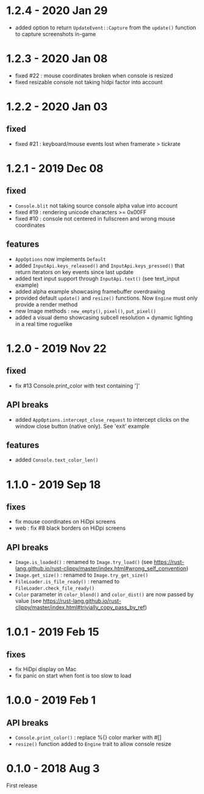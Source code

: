 # 1.2.4 - 2020 Jan 29
* added option to return `UpdateEvent::Capture` from the `update()` function to capture screenshots in-game

# 1.2.3 - 2020 Jan 08
* fixed #22 : mouse coordinates broken when console is resized
* fixed resizable console not taking hidpi factor into account

# 1.2.2 - 2020 Jan 03
## fixed
* fixed #21 : keyboard/mouse events lost when framerate > tickrate

# 1.2.1 - 2019 Dec 08
## fixed
* `Console.blit` not taking source console alpha value into account
* fixed #19 : rendering unicode characters >= 0x00FF
* fixed #10 : console not centered in fullscreen and wrong mouse coordinates
## features
* `AppOptions` now implements `Default`
* added `InputApi.keys_released()` and `InputApi.keys_pressed()` that return iterators on key events since last update
* added text input support through `InputApi.text()` (see text_input example)
* added alpha example showcasing framebuffer overdrawing
* provided default `update()` and `resize()` functions. Now `Engine` must only provide a render method
* new Image methods : `new_empty()`, `pixel()`, `put_pixel()`
* added a visual demo showcasing subcell resolution + dynamic lighting in a real time roguelike

# 1.2.0 - 2019 Nov 22
## fixed
* fix #13 Console.print_color with text containing ']'
## API breaks
* added `AppOptions.intercept_close_request` to intercept clicks on the window close button (native only). See 'exit' example
## features
* added `Console.text_color_len()`

# 1.1.0 - 2019 Sep 18
## fixes
* fix mouse coordinates on HiDpi screens
* web : fix #8 black borders on HiDpi screens
## API breaks
* `Image.is_loaded()` : renamed to `Image.try_load()` (see https://rust-lang.github.io/rust-clippy/master/index.html#wrong_self_convention)
* `Image.get_size()` : renamed to `Image.try_get_size()`
* `FileLoader.is_file_ready()` : renamed to `FileLoader.check_file_ready()`
* `Color` parameter in `color_blend()` and `color_dist()` are now passed by value (see https://rust-lang.github.io/rust-clippy/master/index.html#trivially_copy_pass_by_ref)

# 1.0.1 - 2019 Feb 15
## fixes
* fix HiDpi display on Mac
* fix panic on start when font is too slow to load

# 1.0.0 - 2019 Feb 1
## API breaks
* `Console.print_color()` : replace %{} color marker with #[]
* `resize()` function added to `Engine` trait to allow console resize

# 0.1.0 - 2018 Aug 3
First release
